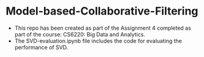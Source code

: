 # Model-based-Collaborative-Filtering
- This repo has been created as part of the Assignment 4 completed as part of the course: CS6220: Big Data and Analytics.
- The SVD-evaluation.ipynb file includes the code for evaluating the performance of SVD.
